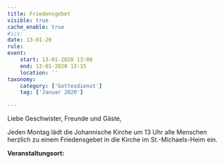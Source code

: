```yaml
---
title: Friedensgebet
visible: true
cache_enable: true
#ics: 
date: 13-01-20
rule: 
event:
	start: 13-01-2020 13:00
	end: 13-01-2020 13:15
	location: ''
taxonomy:
	category: ['Gottesdienst']
	tag: ['Januar 2020']

---
```

Liebe Geschwister, Freunde und Gäste,

Jeden Montag lädt die Johannische Kirche um 13 Uhr alle Menschen herzlich zu einem Friedensgebet in die Kirche im St.-Michaels-Heim ein.



**Veranstaltungsort:** 

